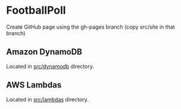 # FootballPoll

Create GitHub page using the gh-pages branch (copy src/site in that branch)


## Amazon DynamoDB

Located in [src/dynamodb](https://github.com/MTrajK/FootballPoll/blob/master/src/dynamodb/README.md) directory.


## AWS Lambdas

Located in [src/lambdas](https://github.com/MTrajK/FootballPoll/blob/master/src/lambdas/README.md) directory.
